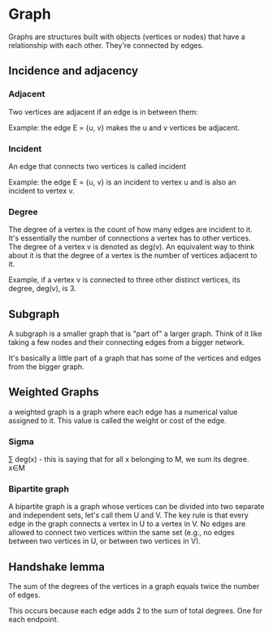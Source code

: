 # Graph

Graphs are structures built with objects (vertices or nodes) that have a relationship with each other. They're connected by edges.

## Incidence and adjacency

### Adjacent

Two vertices are adjacent if an edge is in between them:

Example: the edge E = {u, v} makes the u and v vertices be adjacent.

### Incident

An edge that connects two vertices is called incident

Example: the edge E = {u, v} is an incident to vertex u and is also an incident to vertex v.

### Degree

The degree of a vertex is the count of how many edges are incident to it. It's essentially the number of connections a vertex has to other vertices. The degree of a vertex v is denoted as deg(v). An equivalent way to think about it is that the degree of a vertex is the number of vertices adjacent to it.

Example, if a vertex v is connected to three other distinct vertices, its degree, deg(v), is 3.

## Subgraph

A subgraph is a smaller graph that is "part of" a larger graph. Think of it like taking a few nodes and their connecting edges from a bigger network.

It's basically a little part of a graph that has some of the vertices and edges from the bigger graph.

## Weighted Graphs

a weighted graph is a graph where each edge has a numerical value assigned to it. This value is called the weight or cost of the edge.

### Sigma

∑ ​deg(x) - this is saying that for all x belonging to M, we sum its degree.
x∈M

### Bipartite graph

A bipartite graph is a graph whose vertices can be divided into two separate and independent sets, let's call them U and V. The key rule is that every edge in the graph connects a vertex in U to a vertex in V. No edges are allowed to connect two vertices within the same set (e.g., no edges between two vertices in U, or between two vertices in V).

## Handshake lemma

The sum of the degrees of the vertices in a graph equals twice the number of edges.

This occurs because each edge adds 2 to the sum of total degrees. One for each endpoint.
